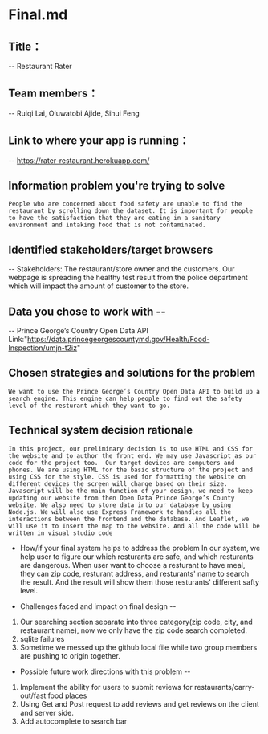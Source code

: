 Final.md
================

## Title：
-- Restaurant Rater 

## Team members： 
-- Ruiqi Lai, Oluwatobi Ajide, Sihui Feng

## Link to where your app is running： 
-- https://rater-restaurant.herokuapp.com/



## Information problem you're trying to solve
   `People who are concerned about food safety are unable to find the restaurant by scrolling down the dataset. It is important for people to have the satisfaction that they are eating in a sanitary environment and intaking food that is not contaminated.`



## Identified stakeholders/target browsers 
-- Stakeholders: The restaurant/store owner and the customers. Our webpage is spreading the healthy test result from the police department which will impact the amount of customer to the store.


## Data you chose to work with -- 
-- Prince George’s Country Open Data API 
Link:"https://data.princegeorgescountymd.gov/Health/Food-Inspection/umjn-t2iz"

## Chosen strategies and solutions for the problem 
   `We want to use the Prince George’s Country Open Data API to build up a search engine. This engine can help people to find out the safety level of the resturant which they want to go.`


## Technical system decision rationale 
   `In this project, our preliminary decision is to use HTML and CSS for the website and to author the front end. We may use Javascript as our code for the project too.  Our target devices are computers and phones. We are using HTML for the basic structure of the project and using CSS for the style. CSS is used for formatting the website on different devices the screen will change based on their size. Javascript will be the main function of your design, we need to keep updating our website from then Open Data Prince George’s County website. We also need to store data into our database by using Node.js. We will also use Express Framework to handles all the interactions between the frontend and the database. And Leaflet, we will use it to Insert the map to the website. And all the code will be written in visual studio code`


* How/if your final system helps to address the problem 
In our system, we help user to figure our which resturants are safe, and which resturants are dangerous. When user want to choose a resturant to have meal, they can zip code, resturant address, and resturants' name to search the result. And the result will show them those resturants' different safty level.


* Challenges faced and impact on final design --
1. Our searching section separate into three category(zip code, city, and restaurant name), now we only have the zip code search completed.
2. sqlite failures
3. Sometime we messed up the github local file while two group members are pushing to origin together.


* Possible future work directions with this problem --
1. Implement the ability for users to submit reviews for restaurants/carry-out/fast food places
2. Using Get and Post request to add reviews and get reviews on the client and server side.
3. Add autocomplete to search bar
